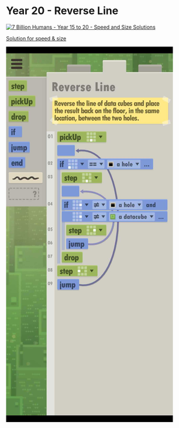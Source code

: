 # Year 20 - Reverse Line

[![7 Billion Humans - Year 15 to 20 - Speed and Size Solutions](https://img.youtube.com/vi/Xm7pqxbYgOg/0.jpg)](https://www.youtube.com/watch?v=Xm7pqxbYgOg&t=1319s)

[Solution for speed & size](solution.txt)

![Solution for speed & size](solution.JPEG "Year 20")